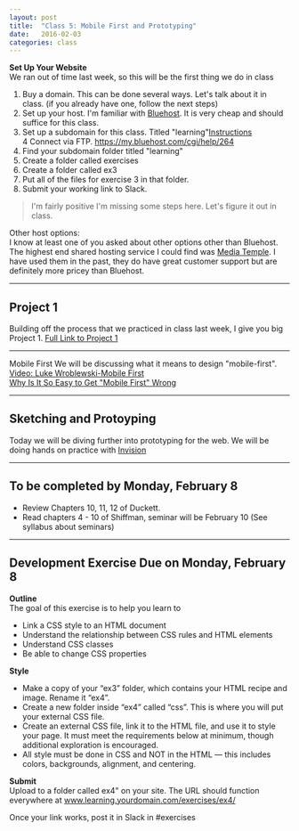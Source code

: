 ```yaml
---
layout: post
title:  "Class 5: Mobile First and Prototyping"
date:   2016-02-03
categories: class
---
```


**Set Up Your Website**  
We ran out of time last week, so this will be the first thing we do in class  

1. Buy a domain. This can be done several ways. Let's talk about it in class. (if you already have one, follow the next steps)
2. Set up your host. I'm familiar with [Bluehost](https://www.bluehost.com). It is very cheap and should suffice for this class.  
3. Set up a subdomain for this class. Titled "learning"[Instructions](https://my.bluehost.com/cgi/help/274)  
4 Connect via FTP. https://my.bluehost.com/cgi/help/264  
5. Find your subdomain folder titled "learning"  
6. Create a folder called exercises  
7. Create a folder called ex3  
8. Put all of the files for exercise 3 in that folder.  
9. Submit your working link to Slack.

>I'm fairly positive I'm missing some steps here. Let's figure it out in class.

Other host options:  
I know at least one of you asked about other options other than Bluehost. The highest end shared hosting service I could find was [Media Temple](https://mediatemple.net/webhosting/shared/). I have used them in the past, they do have great customer support but are definitely more pricey than Bluehost.

---

Project 1
------
Building off the process that we practiced in class last week, I give you big Project 1.
[Full Link to Project 1](https://docs.google.com/document/d/1UTwhVI4ywAdLMkyrmrHfzxyuLUfQ81Yq7Uw7Re9Cuzw/)

---


Mobile First
We will be discussing what it means to design "mobile-first".  
[Video: Luke Wroblewski-Mobile First](https://vimeo.com/38187066)  
[Why Is It So Easy to Get "Mobile First" Wrong](http://deep.design/mobile-first/)

---


Sketching and Protoyping
------
Today we will be diving further into prototyping for the web. We will be doing hands on practice with [Invision](http://www.invisionapp.com/)

---

To be completed by Monday, February 8  
------
* Review Chapters 10, 11, 12 of Duckett.
* <span class="highlighter">Read chapters 4 - 10 of Shiffman, seminar will be February 10 (See syllabus about seminars)</span>

---

Development Exercise Due on Monday, February 8
-----

**Outline**  
The goal of this exercise is to help you learn to  

* Link a CSS style to an HTML document  
* Understand the relationship between CSS rules and HTML elements  
* Understand CSS classes  
* Be able to change CSS properties  


**Style**  

* Make a copy of your “ex3” folder, which contains your HTML recipe and image. Rename it “ex4”.  
* Create a new folder inside “ex4” called “css”. This is where you will put your external CSS file.  
* Create an external CSS file, link it to the HTML file, and use it to style your page. It must meet the requirements below at minimum, though additional exploration is encouraged.  
* All style must be done in CSS and NOT in the HTML — this includes colors, backgrounds, alignment, and centering.  

**Submit**  
Upload to a folder called ex4" on your site. The URL should function everywhere at
www.learning.yourdomain.com/exercises/ex4/  

Once your link works, post it in Slack in #exercises  
